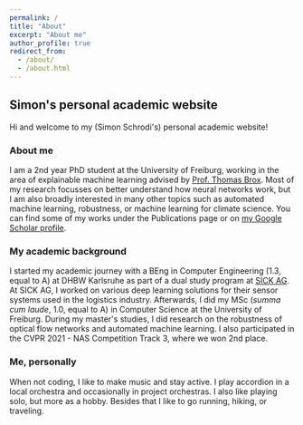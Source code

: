 ```yaml
---
permalink: /
title: "About"
excerpt: "About me"
author_profile: true
redirect_from: 
  - /about/
  - /about.html
---
```


## Simon's personal academic website
Hi and welcome to my (Simon Schrodi's) personal academic website!

### About me

I am a 2nd year PhD student at the University of Freiburg, working in the area of explainable machine learning advised by [Prof. Thomas Brox](https://lmb.informatik.uni-freiburg.de/people/brox/). Most of my research focusses on better understand how neural networks work, but I am also broadly interested in many other topics such as automated machine learning, robustness, or machine learning for climate science. You can find some of my works under the Publications page or on [my Google Scholar profile](https://scholar.google.com/citations?user=yC-y0PEAAAAJ&hl=en).

### My academic background
I started my academic journey with a BEng in Computer Engineering (1.3, equal to A) at DHBW Karlsruhe as part of a dual study program at [SICK AG](https://www.sick.com/de/en/). At SICK AG, I worked on various deep learning solutions for their sensor systems used in the logistics industry. Afterwards, I did my MSc (_summa cum laude_, 1.0, equal to A) in Computer Science at the University of Freiburg. During my master's studies, I did research on the robustness of optical flow networks and automated machine learning. I also participated in the CVPR 2021 - NAS Competition Track 3, where we won 2nd place.

### Me, personally
When not coding, I like to make music and stay active. I play accordion in a local orchestra and occasionally in project orchestras. I also like playing solo, but more as a hobby. Besides that I like to go running, hiking, or traveling.
